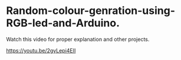 # Random-colour-genration-using-RGB-led-and-Arduino.
  
  Watch this video for proper explanation and other projects.
  
  https://youtu.be/2gyLepi4EII
